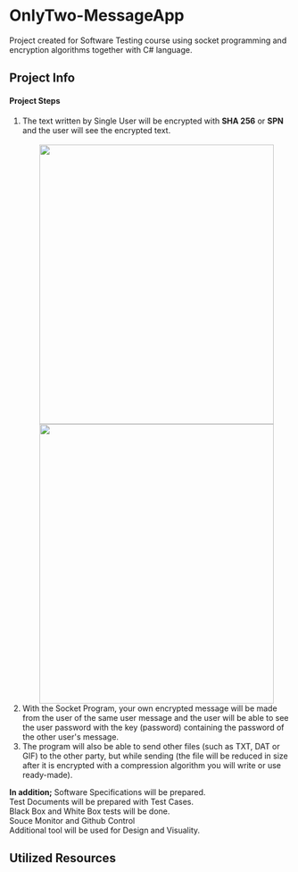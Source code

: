 <h1> OnlyTwo-MessageApp </h1>

<p>Project created for Software Testing course using socket programming and encryption algorithms together with C# language.</p>

<div class="info">
  <h2> Project Info </h2>
  <h4>Project Steps</h4>
  <ol>
    <li>The text written by Single User will be encrypted with <b>SHA 256</b> or <b>SPN</b> and the user will see the encrypted text.</li><br>
    <div align="center">
      <image src="https://github.com/KaganCanSit/OnlyTwo-MessageApp/blob/main/Project%20Info/SHA256%20.png" height="500px" width="420px">
      <image src="https://github.com/KaganCanSit/OnlyTwo-MessageApp/blob/main/Project%20Info/spn.png"  height="500px" width="420px">
    </div>
    <li>With the Socket Program, your own encrypted message will be made from the user of the same user message and the user will be able to see the user password with the key (password) containing the password of the other user's message.</li>
    <li>The program will also be able to send other files (such as TXT, DAT or GIF) to the other party, but while sending (the file will be reduced in size after it is encrypted with a compression algorithm you will write or use ready-made).</li>
  </ol>
  <p>
      <b>In addition;</b>
      Software Specifications will be prepared.<br>
      Test Documents will be prepared with Test Cases.<br>
      Black Box and White Box tests will be done.<br>
      Souce Monitor and Github Control<br>
      Additional tool will be used for Design and Visuality.<br>
  </p>
</div>
    
<div class="sources">
  <h2>Utilized Resources</h2>
</div>
